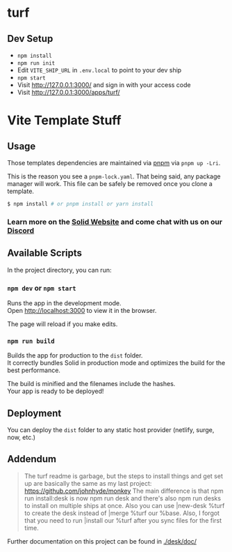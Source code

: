 # turf

## Dev Setup

- `npm install`
- `npm run init`
- Edit `VITE_SHIP_URL` in `.env.local` to point to your dev ship
- `npm start`
- Visit http://127.0.0.1:3000/ and sign in with your access code
- Visit http://127.0.0.1:3000/apps/turf/

# Vite Template Stuff
## Usage

Those templates dependencies are maintained via [pnpm](https://pnpm.io) via `pnpm up -Lri`.

This is the reason you see a `pnpm-lock.yaml`. That being said, any package manager will work. This file can be safely be removed once you clone a template.

```bash
$ npm install # or pnpm install or yarn install
```

### Learn more on the [Solid Website](https://solidjs.com) and come chat with us on our [Discord](https://discord.com/invite/solidjs)

## Available Scripts

In the project directory, you can run:

### `npm dev` or `npm start`

Runs the app in the development mode.<br>
Open [http://localhost:3000](http://localhost:3000) to view it in the browser.

The page will reload if you make edits.<br>

### `npm run build`

Builds the app for production to the `dist` folder.<br>
It correctly bundles Solid in production mode and optimizes the build for the best performance.

The build is minified and the filenames include the hashes.<br>
Your app is ready to be deployed!

## Deployment

You can deploy the `dist` folder to any static host provider (netlify, surge, now, etc.)

## Addendum

> The turf readme is garbage, but the steps to install things and get set up are basically the same as my last project: https://github.com/johnhyde/monkey
> The main difference is that npm run install:desk is now npm run desk and there's also npm run desks to install on multiple ships at once.
> Also you can use |new-desk %turf to create the desk instead of |merge %turf our %base.
> Also, I forgot that you need to run |install our %turf after you sync files for the first time.

Further documentation on this project can be found in [./desk/doc/](./desk/doc/)